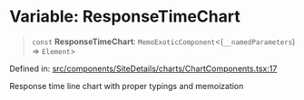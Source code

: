 # Variable: ResponseTimeChart

> `const` **ResponseTimeChart**: `MemoExoticComponent`\<(`__namedParameters`) => `Element`\>

Defined in: [src/components/SiteDetails/charts/ChartComponents.tsx:17](https://github.com/Nick2bad4u/Uptime-Watcher/blob/2a45eeb1723f8f7089001af2c92aa07d82dfe7e4/src/components/SiteDetails/charts/ChartComponents.tsx#L17)

Response time line chart with proper typings and memoization
